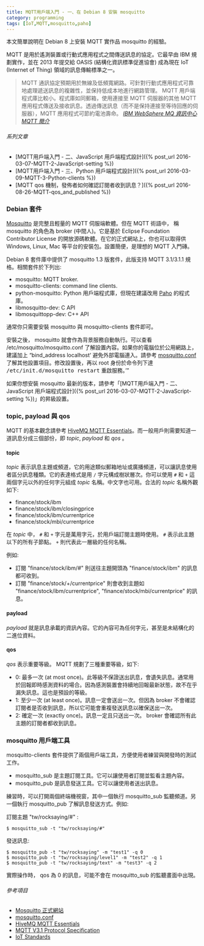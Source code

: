 ```yaml
---
title: MQTT用戶端入門 - 一、在 Debian 8 安裝 mosquitto
category: programming
tags: [IoT,MQTT,mosquitto,paho]
---
```


本文簡單說明在 Debian 8 上安裝 MQTT 實作品 mosquitto 的經驗。

MQTT 是用於遙測裝置或行動式應用程式之間傳送訊息的協定。它最早由 IBM 規劃實作，並在 2013 年提交給 OASIS (結構化資訊標準促進協會) 成為現在 IoT (Internet of Thing) 領域的訊息傳輸標準之一。

> MQTT 通訊協定預期用於無線及低頻寬網路。可針對行動式應用程式可靠地處理遞送訊息的複雜性，並保持低成本地進行網路管理。 MQTT 用戶端程式庫比較小。程式庫如同郵箱，使用連接至 MQTT 伺服器的其他 MQTT 應用程式傳送及接收訊息。透過傳送訊息（而不是保持連接至等待回應的伺服器），MQTT 應用程式可節約電池壽命。
> <cite><a href="http://www-01.ibm.com/support/knowledgecenter/SSFKSJ_7.5.0/com.ibm.mm.tc.doc/tc00000_.htm?lang=zh-tw">IBM WebSphere MQ 資訊中心 MQTT 簡介</a></cite>

###### 系列文章

* [MQTT用戶端入門 - 二、JavaScript 用戶端程式設計]({% post_url 2016-03-07-MQTT-2-JavaScript-setting %})
* [MQTT用戶端入門 - 三、Python 用戶端程式設計]({% post_url 2016-03-09-MQTT-3-Python-clients %})
* [MQTT qos 機制，發佈者如何確認訂閱者收到訊息？]({% post_url 2016-08-26-MQTT-qos_and_published %})

<!--more-->

### Debian 套件

[Mosquitto](http://www.eclipse.org/mosquitto/) 是完整且輕量的 MQTT 伺服端軟體。但在 MQTT 術語中， 稱  mosquitto 的角色為 broker (中間人)。它是基於 Eclipse Foundation Contributor License 的開放源碼軟體。在它的正式網站上，你也可以取得供 Windows, Linux, Mac 等平台的安裝包。設置簡便，是理想的 MQTT 入門磚。

Debian 8 套件庫中提供了 mosquitto 1.3 版套件，此版支持 MQTT 3.1/3.1.1 規格。相關套件於下列出:

* mosquitto: MQTT broker.
* mosquitto-clients: command line clients.
* python-mosquitto: Python 用戶端程式庫，但現在建議改用 [Paho](http://www.eclipse.org/paho/clients/python/) 的程式庫。
* libmosquitto-dev: C API
* libmosquittopp-dev: C++ API

通常你只需要安裝 mosquitto 與 mosquitto-clients 套件即可。

安裝之後， mosquitto 就會作為背景服務自動執行。可以查看 /etc/mosquitto/mosquitto.conf 了解設置內容。如果你的電腦位於公用網路上，建議加上 <q>bind_address localhost<q> 避免外部電腦連入。請參考 [mosquitto.conf](http://mosquitto.org/man/mosquitto-conf-5.html) 了解其他設置項目。修改設置後，再以 root 身份於命令列下達 <kbd>/etc/init.d/mosquitto restart</kbd> 重啟服務。

<div class="note">
如果你想安裝 mosquitto 最新的版本，請參考「[MQTT用戶端入門 - 二、JavaScript 用戶端程式設計]({% post_url 2016-03-07-MQTT-2-JavaScript-setting %})」的昇級設置。
</div>


### topic, payload 與 qos

MQTT 的基本觀念請參考 [HiveMQ MQTT Essentials](http://www.hivemq.com/blog/mqtt-essentials/)。而一般用戶則需要知道一道訊息分成三個部份，即 <dfn>topic</dfn>, <dfn>payload</dfn> 和 <dfn>qos</dfn> 。

#### topic

<dfn>topic</dfn> 表示訊息主題或頻道，它的用途類似郵箱地址或廣播頻道，可以讓訊息使用者區分訊息種類。它的表達格式是用 `/` 字元構成樹狀層次。你可以使用 `#` 和 `+` 這兩個字元以外的任何字元組成 <dfn>topic</dfn> 名稱。中文字也可用。合法的 <dfn>topic</dfn> 名稱外觀如下:

* finance/stock/ibm
* finance/stock/ibm/closingprice
* finance/stock/ibm/currentprice
* finance/stock/mbi/currentprice

在 <dfn>topic</dfn> 中， `#` 和 `+` 字元是萬用字元，於用戶端訂閱主題時使用。 `#` 表示此主題以下的所有子節點。 `+` 則代表此一層級的任何名稱。

例如:

* 訂閱 "finance/stock/ibm/#" 則送往主題開頭為 "finance/stock/ibm" 的訊息都可收到。
* 訂閱 "finance/stock/+/currentprice" 則會收到主題如 "finance/stock/ibm/currentprice", "finance/stock/mbi/currentprice" 的訊息。

#### payload

<dfn>payload</dfn> 就是訊息承載的資訊內容。它的內容可為任何字元，甚至是未結構化的二進位資料。

#### qos

<dfn>qos</dfn> 表示重要等級。 MQTT 規劃了三種重要等級，如下:

* 0: 最多一次 (at most once)。此等級不保證送出訊息，會遺失訊息。通常用於回報即時感測資料的場合。因為感測裝置會持續地回報最新狀態，故不在乎漏失訊息。這也是預設的等級。
* 1: 至少一次 (at least once)。訊息一定會送出一次。但因為 broker 不會確認訂閱者是否收到訊息，所以它可能會重複發送訊息以確保送出一次。
* 2: 確定一次 (exactly once)。訊息一定且只送出一次。 broker 會確認所有此主題的訂閱者都收到訊息。

### mosquitto 用戶端工具

mosquitto-clients 套件提供了兩個用戶端工具，方便使用者練習與開發時的測試工作。

* mosquitto_sub 是主題訂閱工具。它可以讓使用者訂閱並監看主題內容。
* mosquitto_pub 是訊息發送工具。它可以讓使用者送出訊息。

練習時，可以打開兩個終端機視窗，其中一個執行 mosquitto_sub 監聽頻道。另一個執行 mosquitto_pub 了解訊息發送方式。例如:

訂閱主題 "tw/rocksaying/#" :

```term
$ mosquitto_sub -t "tw/rocksaying/#"

```

發送訊息:

```term
$ mosquitto_pub -t "tw/rocksaying" -m "test1" -q 0
$ mosquitto_pub -t "tw/rocksaying/level1" -m "test2" -q 1
$ mosquitto_pub -t "tw/rocksaying/text" -m "test3" -q 2

```

<div class="note">
實際操作時， qos 為 0 的訊息，可能不會在 mosquitto_sub 的監聽畫面中出現。
</div>

###### 參考項目

* [Mosquitto 正式網站](http://www.eclipse.org/mosquitto/)
* [mosquitto.conf](http://mosquitto.org/man/mosquitto-conf-5.html)
* [HiveMQ MQTT Essentials](http://www.hivemq.com/blog/mqtt-essentials/)
* [MQTT V3.1 Protocol Specification](http://public.dhe.ibm.com/software/dw/webservices/ws-mqtt/mqtt-v3r1.html)
* [IoT Standards](http://iot.eclipse.org/standards)
